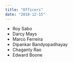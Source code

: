```yaml
---
title: "Officers"
date: "2018-12-15"
---
```


- Roy Sabo
- Darcy Mays
- Marco Ferreira
- Dipankar Bandyopadhayay
- Chaganty Rao
- Edward Boone
